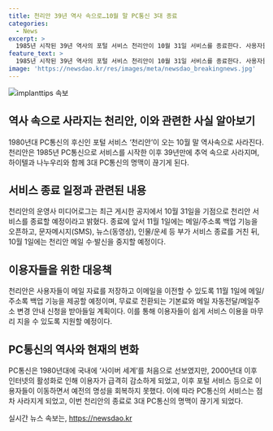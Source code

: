 ```yaml
---
title: 천리안 39년 역사 속으로…10월 말 PC통신 3대 종료
categories:
  - News
excerpt: >
  1985년 시작된 39년 역사의 포털 서비스 천리안이 10월 31일 서비스를 종료한다. 사용자들에게 메일/주소록 백업 기능과 메일 전달/수신 지원을 약속하며 종료 절차를 안내했다. PC통신의 선구자였던 천리안과 함께 1980년대 시작된 PC통신의 역사도 이로써 마감된다. 사용자의 급격한 감소와 인터넷 활성화로 인해 PC통신의 역할은 점차 사라지고 있음을 보여준다.
feature_text: >
  1985년 시작된 39년 역사의 포털 서비스 천리안이 10월 31일 서비스를 종료한다. 사용자들에게 메일/주소록 백업 기능과 메일 전달/수신 지원을 약속하며 종료 절차를 안내했다. PC통신의 선구자였던 천리안과 함께 1980년대 시작된 PC통신의 역사도 이로써 마감된다. 사용자의 급격한 감소와 인터넷 활성화로 인해 PC통신의 역할은 점차 사라지고 있음을 보여준다.
image: 'https://newsdao.kr/res/images/meta/newsdao_breakingnews.jpg'
---
```


<p><img src="https://newsdao.kr/res/images/meta/newsdao_breakingnews.jpg" alt="implanttips 속보" /></p>

<h2 data-ke-size="size26">역사 속으로 사라지는 천리안, 이와 관련한 사실 알아보기</h2>

<p data-ke-size="size16">
   1980년대 PC통신의 후신인 포털 서비스 ‘천리안’이 오는 10월 말 역사속으로 사라진다. 천리안은 1985년 PC통신으로 서비스를 시작한 이후 39년만에 추억 속으로 사라지며, 하이텔과 나누우리와 함께 3대 PC통신의 명맥이 끊기게 된다.
</p>

<h2 data-ke-size="size26">서비스 종료 일정과 관련된 내용</h2>

<p data-ke-size="size16">
   천리안의 운영사 미디어로그는 최근 게시한 공지에서 10월 31일을 기점으로 천리안 서비스를 종료할 예정이라고 밝혔다. 종료에 앞서 11월 1일에는 메일/주소록 백업 기능을 오픈하고, 문자메시지(SMS), 뉴스(동영상), 인물/운세 등 부가 서비스 종료를 거친 뒤, 10월 1일에는 천리안 메일 수·발신을 중지할 예정이다.
</p>

<h2 data-ke-size="size26">이용자들을 위한 대응책</h2>

<p data-ke-size="size16">
   천리안은 사용자들이 메일 자료를 저장하고 이메일을 이전할 수 있도록 11월 1일에 메일/주소록 백업 기능을 제공할 예정이며, 무료로 전환되는 기본료와 메일 자동전달/메일주소 변경 안내 신청을 받아들일 계획이다. 이를 통해 이용자들이 쉽게 서비스 이용을 마무리 지을 수 있도록 지원할 예정이다.
</p>

<h2 data-ke-size="size26">PC통신의 역사와 현재의 변화</h2>

<p data-ke-size="size16">
   PC통신은 1980년대에 국내에 ‘사이버 세계’를 처음으로 선보였지만, 2000년대 이후 인터넷의 활성화로 인해 이용자가 급격히 감소하게 되었고, 이후 포털 서비스 등으로 이용자들이 이동하면서 예전의 명성을 회복하지 못했다. 이에 따라 PC통신의 서비스는 점차 사라지게 되었고, 이번 천리안의 종료로 3대 PC통신의 명맥이 끊기게 되었다.
</p>
실시간 뉴스 속보는, <a href="https://newsdao.kr" rel="dofollow">https://newsdao.kr</a>



